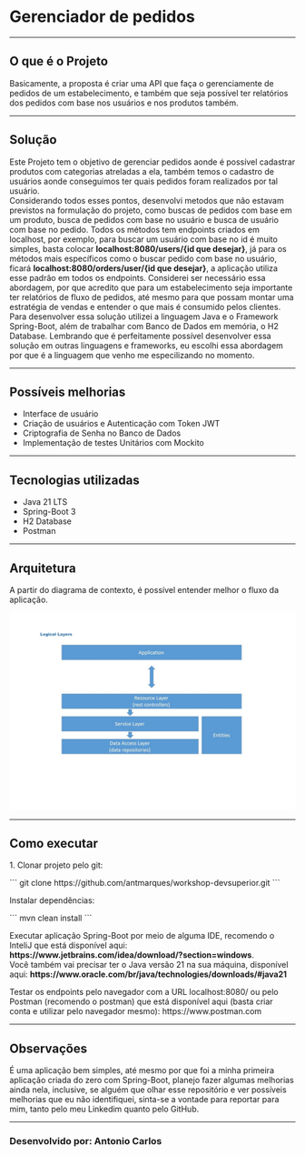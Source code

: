 <h1>Gerenciador de pedidos</h1>
<hr>
<h2>O que é o Projeto</h2>
<p>Basicamente, a proposta é criar uma API que faça o gerenciamente de pedidos de um estabelecimento, e também que seja possível ter 
relatórios dos pedidos com base nos usuários e nos produtos também.</p>
<hr>
<h2>Solução</h2>
<p>Este Projeto tem o objetivo de gerenciar pedidos aonde é possível cadastrar produtos com categorias atreladas a 
ela, também temos o cadastro de usuários aonde conseguimos ter quais pedidos foram realizados por tal usuário.<br>
Considerando todos esses pontos, desenvolvi metodos que não estavam previstos na formulação do projeto, como buscas 
de pedidos com base em um produto, busca de pedidos com base no usuário e busca de usuário com base no pedido. Todos os métodos tem endpoints criados em
localhost, por exemplo, para buscar um usuário com base no id é muito simples, basta colocar <strong>localhost:8080/users/{id que desejar}</strong>, já 
para os métodos mais específicos como o buscar pedido com base no usuário, ficará <strong>localhost:8080/orders/user/{id que desejar}</strong>, a
aplicação utiliza esse padrão em todos os endpoints.
Considerei ser necessário essa abordagem, por que acredito que para um estabelecimento seja importante ter relatórios de fluxo de pedidos, até mesmo para que possam montar
uma estratégia de vendas e entender o que mais é consumido pelos clientes.<br>
Para desenvolver essa solução utilizei a linguagem Java e o Framework Spring-Boot, além de trabalhar com Banco de Dados em memória, o H2 Database.
Lembrando que é perfeitamente possível desenvolver essa solução em outras linguagens e frameworks, eu escolhi essa abordagem por que é a linguagem que
venho me especilizando no momento.</p>
<hr>
<h2>Possíveis melhorias </h2>
<ul>
<li>Interface de usuário</li>
<li>Criação de usuários e Autenticação com Token JWT</li>
<li>Criptografia de Senha no Banco de Dados</li>
<li>Implementação de testes Unitários com Mockito</li>
</ul>
<hr>
<h2>Tecnologias utilizadas</h2>
<ul>
<li>Java 21 LTS</li>
<li>Spring-Boot 3</li>
<li>H2 Database</li>
<li>Postman</li>
</ul>
<hr>
<h2>Arquitetura</h2>
<p>A partir do diagrama de contexto, é possível entender melhor o fluxo da aplicação.</p>
<img alt="arquitetura-do-projeto" src="img/arquitetura.jpg">
<hr>
<h2>Como executar</h2>
<p>1. Clonar projeto pelo git:</p>
``` 
    git clone https://github.com/antmarques/workshop-devsuperior.git
```
<p>Instalar dependências:</p>
```
    mvn clean install
```
<p>Executar aplicação Spring-Boot por meio de alguma IDE, recomendo o InteliJ que está disponível aqui: 
<a><strong>https://www.jetbrains.com/idea/download/?section=windows</strong></a>.<br>
Você também vai precisar ter o Java versão 21 na sua máquina, disponível aqui: 
<a><strong>https://www.oracle.com/br/java/technologies/downloads/#java21</strong></a></p>
<p>Testar os endpoints pelo navegador com a URL <a>localhost:8080/</a> ou pelo Postman (recomendo o postman) que está 
disponível aqui (basta criar conta e utilizar pelo navegador mesmo): <a>https://www.postman.com</a></p>
<hr>
<h2>Observações</h2>
<p>É uma aplicação bem simples, até mesmo por que foi a minha primeira aplicação criada do zero com Spring-Boot, 
planejo fazer algumas melhorias ainda nela, inclusive, se alguém que olhar esse repositório e ver possíveis melhorias 
que eu não identifiquei, sinta-se a vontade para reportar para mim, tanto pelo meu Linkedim quanto pelo GitHub.</p>
<hr>
<h3>Desenvolvido por: Antonio Carlos</h3>